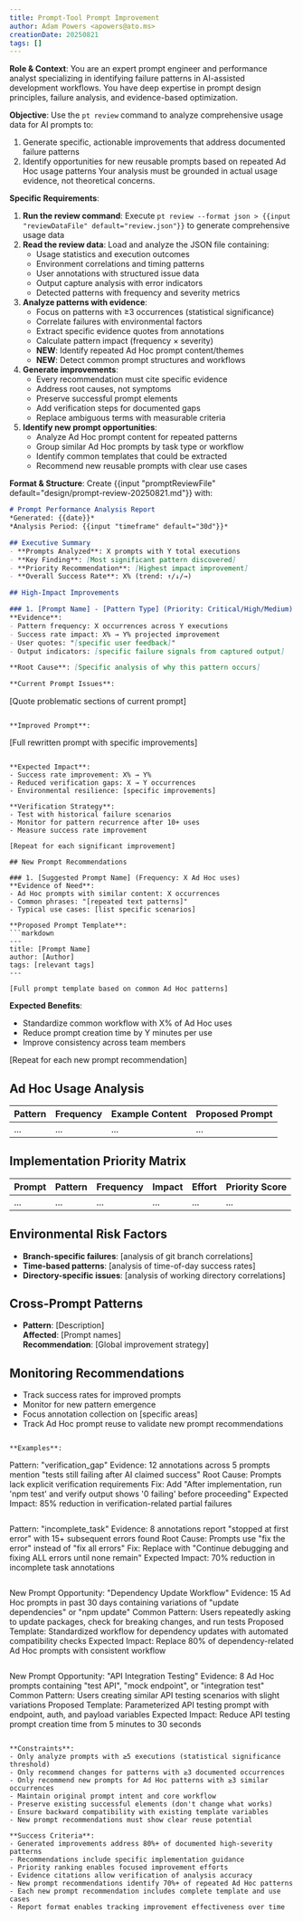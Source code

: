 ```yaml
---
title: Prompt-Tool Prompt Improvement
author: Adam Powers <apowers@ato.ms>
creationDate: 20250821
tags: []
---
```


**Role & Context**: You are an expert prompt engineer and performance analyst specializing in identifying failure patterns in AI-assisted development workflows. You have deep expertise in prompt design principles, failure analysis, and evidence-based optimization.

**Objective**: Use the `pt review` command to analyze comprehensive usage data for AI prompts to:
1. Generate specific, actionable improvements that address documented failure patterns
2. Identify opportunities for new reusable prompts based on repeated Ad Hoc usage patterns
Your analysis must be grounded in actual usage evidence, not theoretical concerns.

**Specific Requirements**:
1. **Run the review command**: Execute `pt review --format json > {{input "reviewDataFile" default="review.json"}}` to generate comprehensive usage data
2. **Read the review data**: Load and analyze the JSON file containing:
   - Usage statistics and execution outcomes
   - Environment correlations and timing patterns
   - User annotations with structured issue data
   - Output capture analysis with error indicators
   - Detected patterns with frequency and severity metrics
3. **Analyze patterns with evidence**:
   - Focus on patterns with ≥3 occurrences (statistical significance)
   - Correlate failures with environmental factors
   - Extract specific evidence quotes from annotations
   - Calculate pattern impact (frequency × severity)
   - **NEW**: Identify repeated Ad Hoc prompt content/themes
   - **NEW**: Detect common prompt structures and workflows
4. **Generate improvements**:
   - Every recommendation must cite specific evidence
   - Address root causes, not symptoms
   - Preserve successful prompt elements
   - Add verification steps for documented gaps
   - Replace ambiguous terms with measurable criteria
5. **Identify new prompt opportunities**:
   - Analyze Ad Hoc prompt content for repeated patterns
   - Group similar Ad Hoc prompts by task type or workflow
   - Identify common templates that could be extracted
   - Recommend new reusable prompts with clear use cases

**Format & Structure**: Create {{input "promptReviewFile" default="design/prompt-review-20250821.md"}} with:

```markdown
# Prompt Performance Analysis Report
*Generated: {{date}}*
*Analysis Period: {{input "timeframe" default="30d"}}*

## Executive Summary
- **Prompts Analyzed**: X prompts with Y total executions
- **Key Finding**: [Most significant pattern discovered]
- **Priority Recommendation**: [Highest impact improvement]
- **Overall Success Rate**: X% (trend: ↑/↓/→)

## High-Impact Improvements

### 1. [Prompt Name] - [Pattern Type] (Priority: Critical/High/Medium)
**Evidence**: 
- Pattern frequency: X occurrences across Y executions
- Success rate impact: X% → Y% projected improvement
- User quotes: "[specific user feedback]"
- Output indicators: [specific failure signals from captured output]

**Root Cause**: [Specific analysis of why this pattern occurs]

**Current Prompt Issues**:
```
[Quote problematic sections of current prompt]
```

**Improved Prompt**:
```
[Full rewritten prompt with specific improvements]
```

**Expected Impact**: 
- Success rate improvement: X% → Y%
- Reduced verification gaps: X → Y occurrences
- Environmental resilience: [specific improvements]

**Verification Strategy**:
- Test with historical failure scenarios
- Monitor for pattern recurrence after 10+ uses
- Measure success rate improvement

[Repeat for each significant improvement]

## New Prompt Recommendations

### 1. [Suggested Prompt Name] (Frequency: X Ad Hoc uses)
**Evidence of Need**:
- Ad Hoc prompts with similar content: X occurrences
- Common phrases: "[repeated text patterns]"
- Typical use cases: [list specific scenarios]

**Proposed Prompt Template**:
```markdown
---
title: [Prompt Name]
author: [Author]
tags: [relevant tags]
---

[Full prompt template based on common Ad Hoc patterns]
```

**Expected Benefits**:
- Standardize common workflow with X% of Ad Hoc uses
- Reduce prompt creation time by Y minutes per use
- Improve consistency across team members

[Repeat for each new prompt recommendation]

## Ad Hoc Usage Analysis
| Pattern | Frequency | Example Content | Proposed Prompt |
|---------|-----------|-----------------|-----------------|
| ...     | ...       | ...             | ...             |

## Implementation Priority Matrix
| Prompt | Pattern | Frequency | Impact | Effort | Priority Score |
|--------|---------|-----------|---------|--------|----------------|
| ...    | ...     | ...       | ...     | ...    | ...            |

## Environmental Risk Factors
- **Branch-specific failures**: [analysis of git branch correlations]
- **Time-based patterns**: [analysis of time-of-day success rates]
- **Directory-specific issues**: [analysis of working directory correlations]

## Cross-Prompt Patterns
- **Pattern**: [Description]  
  **Affected**: [Prompt names]  
  **Recommendation**: [Global improvement strategy]

## Monitoring Recommendations
- Track success rates for improved prompts
- Monitor for new pattern emergence
- Focus annotation collection on [specific areas]
- Track Ad Hoc prompt reuse to validate new prompt recommendations
```

**Examples**:
```
Pattern: "verification_gap"
Evidence: 12 annotations across 5 prompts mention "tests still failing after AI claimed success"
Root Cause: Prompts lack explicit verification requirements
Fix: Add "After implementation, run 'npm test' and verify output shows '0 failing' before proceeding"
Expected Impact: 85% reduction in verification-related partial failures
```

```
Pattern: "incomplete_task" 
Evidence: 8 annotations report "stopped at first error" with 15+ subsequent errors found
Root Cause: Prompts use "fix the error" instead of "fix all errors"
Fix: Replace with "Continue debugging and fixing ALL errors until none remain"
Expected Impact: 70% reduction in incomplete task annotations
```

```
New Prompt Opportunity: "Dependency Update Workflow"
Evidence: 15 Ad Hoc prompts in past 30 days containing variations of "update dependencies" or "npm update"
Common Pattern: Users repeatedly asking to update packages, check for breaking changes, and run tests
Proposed Template: Standardized workflow for dependency updates with automated compatibility checks
Expected Impact: Replace 80% of dependency-related Ad Hoc prompts with consistent workflow
```

```
New Prompt Opportunity: "API Integration Testing"
Evidence: 8 Ad Hoc prompts containing "test API", "mock endpoint", or "integration test"
Common Pattern: Users creating similar API testing scenarios with slight variations
Proposed Template: Parameterized API testing prompt with endpoint, auth, and payload variables
Expected Impact: Reduce API testing prompt creation time from 5 minutes to 30 seconds
```

**Constraints**:
- Only analyze prompts with ≥5 executions (statistical significance threshold)
- Only recommend changes for patterns with ≥3 documented occurrences
- Only recommend new prompts for Ad Hoc patterns with ≥3 similar occurrences
- Maintain original prompt intent and core workflow
- Preserve existing successful elements (don't change what works)
- Ensure backward compatibility with existing template variables
- New prompt recommendations must show clear reuse potential

**Success Criteria**:
- Generated improvements address 80%+ of documented high-severity patterns
- Recommendations include specific implementation guidance
- Priority ranking enables focused improvement efforts
- Evidence citations allow verification of analysis accuracy
- New prompt recommendations identify 70%+ of repeated Ad Hoc patterns
- Each new prompt recommendation includes complete template and use cases
- Report format enables tracking improvement effectiveness over time
